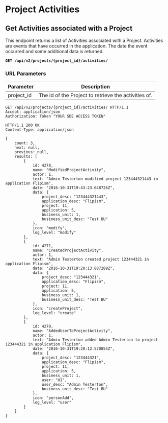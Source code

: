 # Project Activities

## Get Activities associated with a Project

This endpoint returns a list of Activities associated with a Project. Activities are events that have occurred in the application. The date the event occurred and some additional data is returned.

**`GET /api/v2/projects/{project_id}/activities/`**

### URL Parameters

Parameter        | Description
---------------- | -----------
project_id       | The id of the Project to retrieve the activities of.

```http
GET /api/v2/projects/{project_id}/activities/ HTTP/1.1
Accept: application/json
Authorization: Token "YOUR SDE ACCESS TOKEN"
```

```http
HTTP/1.1 200 OK
Content-Type: application/json

{
	count: 3,
	next: null,
	previous: null,
	results: [
		{
			id: 4278,
			name: "ModifiedProjectActivity",
			actor: 1,
			text: "Admin Testerton modified project 123444321443 in application Flipism",
			date: "2016-10-31T19:43:23.648726Z",
			data: {
				project_desc: "123444321443",
				application_desc: "Flipism",
				project: 11,
				application: 5,
				business_unit: 1,
				business_unit_desc: "Test BU"
			},
			icon: "modify",
			log_level: "modify"
		},
		{
			id: 4271,
			name: "CreatedProjectActivity",
			actor: 1,
			text: "Admin Testerton created project 123444321 in application Flipism",
			date: "2016-10-31T19:20:13.887289Z",
			data: {
				project_desc: "123444321",
				application_desc: "Flipism",
				project: 11,
				application: 5,
				business_unit: 1,
				business_unit_desc: "Test BU"
			},
			icon: "createProject",
			log_level: "create"
		},
		{
			id: 4270,
			name: "AddedUserToProjectActivity",
			actor: 1,
			text: "Admin Testerton added Admin Testerton to project 123444321 in application Flipism",
			date: "2016-10-31T19:20:12.570855Z",
			data: {
				project_desc: "123444321",
				application_desc: "Flipism",
				project: 11,
				application: 5,
				business_unit: 1,
				user: "U1",
				user_desc: "Admin Testerton",
				business_unit_desc: "Test BU"
			},
			icon: "personAdd",
			log_level: "user"
		}
	]
}
```
